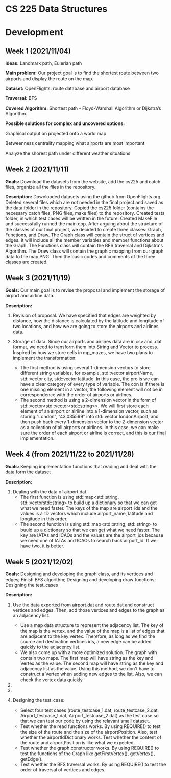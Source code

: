 # **CS 225 Data Structures**

# **Development**

## **Week 1 (2021/11/04)**

**Ideas:** Landmark path, Eulerian path

**Main problem:** Our project goal is to find the shortest route between two airports and display the route on the map.

**Dataset:** OpenFlights: route database and airport database

**Traversal:** BFS

**Covered Algorithm:** Shortest path - Floyd-Warshall Algorithm or Dijkstra’s Algorithm.

**Possible solutions for complex and uncovered options:**

Graphical output on projected onto a world map

Betweenness centrality mapping what airports are most important

Analyze the shorest path under different weather situations

## **Week 2 (2021/11/11)**

**Goals:** Download the datasets from the website, add the cs225 and catch files, organize all the files in the repository. 

**Description:** Downloaded datasets using the github from OpenFlights.org. Deleted several files which are not needed in the final project and saved as the data folder in the repository. Copied the cs225 folder (contains the necessary catch files, PNG files, make files) to the repository. Created tests folder, in which test cases will be written in the future. Created MakeFile and successfully runned the main.cpp. After arguing about the structure of the classes of our final project, we decided to create three classes: Graph, Functions, and Draw. The Graph class will contain the struct of vertices and edges. It will include all the member variables and member functions about the Graph. The Functions class will contain the BFS traversal and Dijkstra's Algorithm. The Draw class will contain the graphic mapping from our graph data to the map PNG. Then the basic codes and comments of the three classes are created.

## **Week 3 (2021/11/19)**

**Goals:** Our main goal is to revise the proposal and implement the storage of airport and airline data.

**Description:**

1. Revision of proposal. We have specified that edges are weighted by distance, how the distance is calculated by the latitude and longitude of two locations, and how we are going to store the airports and airlines data.

2. Storage of data. Since our airports and airlines data are in csv and .dat format, we need to transform them into String and Vector to process. Inspired by how we store cells in mp_mazes, we have two plans to implement the transformation:
   - The first method is using several 1-dimension vectors to store different string variables, for example, std::vector airportName, std::vector city, std::vector latitude. In this case, the pro is we can have a clear category of every type of variable. The con is if there is one missing element in a vector, the following element will not be in correspondence with the order of airports or airlines.
   - The second method is using a 2-dimension vector in the form of std::vector<std::vector<<std::string>>>. We will first store each element of an airport or airline into a 1-dimension vector, such as storing “London”, “43.035599” into std::vector londonAirport, and then push back every 1-dimension vector to the 2-dimension vector as a collection of all airports or airlines. In this case, we can make sure the order of each airport or airline is correct, and this is our final implementation.

## **Week 4 (from 2021/11/22 to 2021/11/28)**

**Goals:** Keeping implementation functions that reading and deal with the data form the dataset

**Description:**

1. Dealing with the data of airport.dat.
   - The first function is using std::map<std::string, std::vector<std::string>> to build up a dictionary so that we can get what we need faster. The keys of the map are airport_ids and the values is a 1D vectors which include airport_name, latitude and longitude in this order.
   - The second function is using std::map<std::string, std::string> to buuld up a dictionary so that we can get what we need faster. The key are IATAs and ICAOs and the values are the airport_ids because we need one of IATAs and ICAOs to search back airport_id. If we have two, it is better.

## **Week 5 (2021/12/02)**

**Goals:**  Designing and developing the graph class, and its vertices and edges;
            Finish BFS algorithm;
            Designing and developing draw functions;
            Designing the test_cases


**Description:**

1. Use the data exported from airport.dat and route.dat and construct vertices and edges. Then, add those vertices and edges to the graph as an adjacency list.
   - Use a map data structure to represent the adjacency list. The key of the map is the vertex, and the value of the map is a list of edges that are adjacent to the key vertex. Therefore, as long as we find the source and destination vertices ids, a new edge can be added quickly to the adjacency list.
   - We also come up with a more optimized solution. The graph with contain two maps. The first map will have string as the key and Vertex as the value. The second map will have string as the key and adjacency list as the value. Using this method, we don't have to construct a Vertex when adding new edges to the list. Also, we can check the vertex data quickly.
2. 

3. 

4. Designing the test_case:
   - Select four test cases (route_testcase_1.dat, route_testcase_2.dat, Airport_testcase_1.dat, Airport_testcase_2.dat) as the test case so that we can test our code by using the relavant small dataset.
   - Test whether the read functions works. By using REQUIRE() to test the size of the route and the size of the airportPosition. Also, test whether the airportIdDictionary works. Test whether the content of the route and airportPosition is like what we expected.
   - Test whether the graph constructor works. By using REQUIRE() to test the functions of the Graph like getFirstVertex(), getVertex(), getEdge().
   - Test whether the BFS traversal works. By using REQUIRE() to test the order of traversal of vertices and edges.
